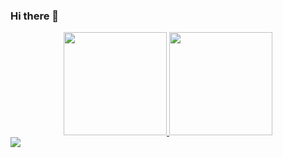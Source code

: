 ### Hi there 👋

<!--
**Joicemar/Joicemar** is a ✨ _special_ ✨ repository because its `README.md` (this file) appears on your GitHub profile.

Here are some ideas to get you started:

- 🔭 I’m currently working on ...
- 🌱 I’m currently learning java and spring...
- 👯 contate-me pelo email joicemardesigner@gmail.com ...
- 🤔 I’m looking for help with ...
- 💬 Ask me about ...
- 📫 How to reach me: ...
- 😄 Pronouns: ...
- ⚡ Fun fact: ...
-->
<div align="center">
  <a href="https://github.com/Joicemar">
    
  <img height="165em" src="https://github-readme-stats.vercel.app/api?username=Joicemar&theme=tokyonight&show_icons=true"/>
    <img height="165em" src="https://github-readme-stats.vercel.app/api/top-langs/?username=Joicemar&layout=compact&langs_count=7&theme=tokyonight"/>
</div>
</a>
  <a href="https://www.linkedin.com/in/joicemar-s-morais-ba4a691b8/" target="_blank"><img src="https://img.shields.io/badge/-LinkedIn-%230077B5?style=for-the-badge&logo=linkedin&logoColor=white" target="_blank"></a> 
  
